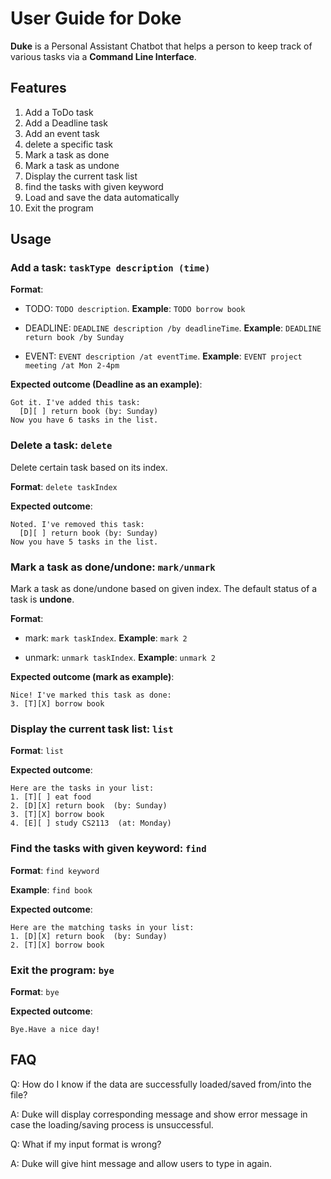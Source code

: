 # User Guide for Doke
**Duke** is a Personal Assistant Chatbot that helps a person to keep track of various tasks via a **Command Line Interface**.

## Features 
1. Add a ToDo task
2. Add a Deadline task
3. Add an event task
4. delete a specific task
5. Mark a task as done
6. Mark a task as undone
7. Display the current task list
8. find the tasks with given keyword
9. Load and save the data automatically
10. Exit the program

## Usage

### Add a task: `taskType description (time)`

**Format**:
 
- TODO: `TODO description`. **Example**: `TODO borrow book`

- DEADLINE: `DEADLINE description /by deadlineTime`. **Example**: `DEADLINE return book /by Sunday`
 
- EVENT: `EVENT description /at eventTime`. **Example**: `EVENT project meeting /at Mon 2-4pm`
 
**Expected outcome (Deadline as an example)**:
 
```
Got it. I've added this task: 
  [D][ ] return book (by: Sunday)
Now you have 6 tasks in the list.
```

### Delete a task: `delete`

Delete certain task based on its index.

**Format**: `delete taskIndex`
 
**Expected outcome**:
```
Noted. I've removed this task: 
  [D][ ] return book (by: Sunday)
Now you have 5 tasks in the list.
```

### Mark a task as done/undone: `mark/unmark`

Mark a task as done/undone based on given index. The default status of a task is **undone**. 

**Format**:
 
- mark: `mark taskIndex`. **Example**: `mark 2`

- unmark: `unmark taskIndex`. **Example**: `unmark 2`

**Expected outcome (mark as example)**:
```
Nice! I've marked this task as done: 
3. [T][X] borrow book
```

### Display the current task list: `list`

**Format**: `list`

**Expected outcome**:
```
Here are the tasks in your list:
1. [T][ ] eat food
2. [D][X] return book  (by: Sunday)
3. [T][X] borrow book
4. [E][ ] study CS2113  (at: Monday)
```

### Find the tasks with given keyword: `find`

**Format**: `find keyword`

**Example**: `find book`
 
**Expected outcome**:
```
Here are the matching tasks in your list:
1. [D][X] return book  (by: Sunday)
2. [T][X] borrow book
```

### Exit the program: `bye`

**Format**: `bye`

**Expected outcome**:
```
Bye.Have a nice day!
```

## FAQ
Q: How do I know if the data are successfully loaded/saved from/into the file?

A: Duke will display corresponding message and show error message in case the loading/saving process is unsuccessful.

Q: What if my input format is wrong?

A: Duke will give hint message and allow users to type in again.




